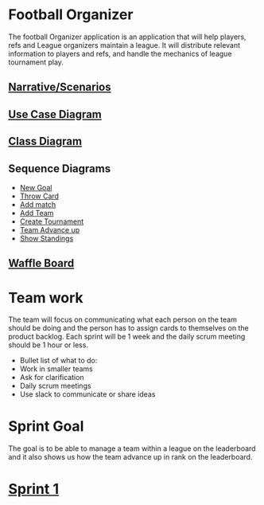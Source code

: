 # Football Organizer

The football Organizer application is an application that will help players, refs and League organizers maintain a league. 
It will distribute relevant information to players and refs, and handle the mechanics of league tournament play. 


## [Narrative/Scenarios](https://docs.google.com/document/d/1pJjryltdAqhJ79q6lnIHu_jxpax6nsVEu5Zp9jSo44E/edit?usp=sharing)


## [Use Case Diagram](https://drive.google.com/file/d/1_CDMW8pMBoVqUtl-oI18abHUYpedIa6q/view)


## [Class Diagram](https://drive.google.com/file/d/1CBSagColzr5jZ8oJluKk3GO3EgYAO4wk/view?usp=sharing)

## Sequence Diagrams
* [New Goal](https://drive.google.com/file/d/1TQptkJJeQt51qWgRr-5HdQZA1_wFQ8Sf/view?usp=sharing)
* [Throw Card](https://drive.google.com/file/d/1K1nbavF0EvidozsNv7CByQKJwSqkGNyQ/view?usp=sharing)
* [Add match](https://drive.google.com/file/d/1ljCwViUrgBSYvTJ24XT0TKmWmkrPjtro/view?usp=sharing)
* [Add Team](https://drive.google.com/file/d/1Ejgw8vKkLt7A0L8f_9HDfg8WWCOxjjhM/view?usp=sharing)
* [Create Tournament](https://drive.google.com/file/d/1rGaChqs4Er1J3iHCDoN_yySPnCchGfQS/view?usp=sharing)
* [Team Advance up](https://drive.google.com/file/d/1XpbwiTFikDDKadpD3FHzW2wIKBxqilZW/view?usp=sharing)
* [Show Standings](https://drive.google.com/file/d/1C899AAA4lptAOBu_xiqcG7Sn7B5exCaN/view?usp=sharing)

## [Waffle Board](https://waffle.io/AdamKruschwitz/FootballApp/join)

# Team work

The team will focus on communicating what each person on the team should be doing and the person has to assign cards to themselves on the product backlog. Each sprint will be 1 week and the daily scrum meeting should be 1 hour or less.

* Bullet list of what to do:
* Work in smaller teams 
* Ask for clarification
* Daily scrum meetings
* Use slack to communicate or share ideas

# Sprint Goal
The goal is to be able to manage a team within a league on the leaderboard and it also shows us how the team advance up in rank on the leaderboard.

# [Sprint 1](https://docs.google.com/document/d/11f6nJzbSAUNfdDp4GlQwS9Mi5-Ba_cL7NF94_ZH6vRs/edit)